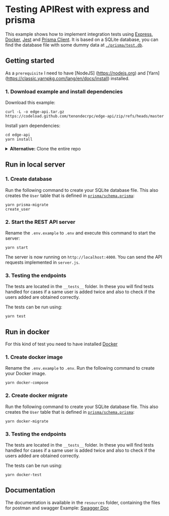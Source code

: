 # Testing APIRest with express and prisma

This example shows how to implement integration tests using [Express](https://expressjs.com/), [Docker](https://www.docker.com), [Jest](https://jestjs.io/) and [Prisma Client](https://www.prisma.io/docs/concepts/components/prisma-client). It is based on a SQLite database, you can find the database file with some dummy data at [`./prisma/test.db`](./prisma/test.db).

## Getting started

As a `prerequisite` I need to have [NodeJS] (https://nodejs.org) and [Yarn] (https://classic.yarnpkg.com/lang/en/docs/install) installed.

### 1. Download example and install dependencies

Download this example:

```
curl -L -o edge-api.tar.gz https://codeload.github.com/tenondecrpc/edge-api/zip/refs/heads/master
```

Install yarn dependencies:

```
cd edge-api
yarn install
```

<details><summary><strong>Alternative:</strong> Clone the entire repo</summary>

Clone this repository:

```
git clone https://github.com/tenondecrpc/edge-api.git --depth=1
```

Install yarn dependencies:

```
cd edge-api
yarn install
```

</details>

## Run in local server

### 1. Create database

Run the following command to create your SQLite database file. This also creates the `User` table that is defined in [`prisma/schema.prisma`](./prisma/schema.prisma):

```
yarn prisma-migrate
create_user
```

### 2. Start the REST API server

Rename the `.env.example` to `.env` and execute this command to start the server:

```
yarn start
```

The server is now running on `http://localhost:4000`. You can send the API requests implemented in `server.js`.

### 3. Testing the endpoints

The tests are located in the `__tests__` folder. In these you will find tests handled for cases if a same user is added twice and also to check if the users added are obtained correctly.

The tests can be run using:

```
yarn test
```

## Run in docker

For this kind of test you need to have installed [Docker](https://www.docker.com)

### 1. Create docker image

Rename the `.env.example` to `.env`.
Run the following command to create your Docker image.

```
yarn docker-compose
```

### 2. Create docker migrate

Run the following command to create your SQLite database file. This also creates the `User` table that is defined in [`prisma/schema.prisma`](./prisma/schema.prisma):

```
yarn docker-migrate
```

### 3. Testing the endpoints

The tests are located in the `__tests__` folder. In these you will find tests handled for cases if a same user is added twice and also to check if the users added are obtained correctly.

The tests can be run using:

```
yarn docker-test
```

## Documentation

The documentation is available in the `resources` folder, containing the files for postman and swagger
Example: [Swagger Doc](https://app.swaggerhub.com/apis-docs/tenondecrpc/edge-api/1.0.0)
